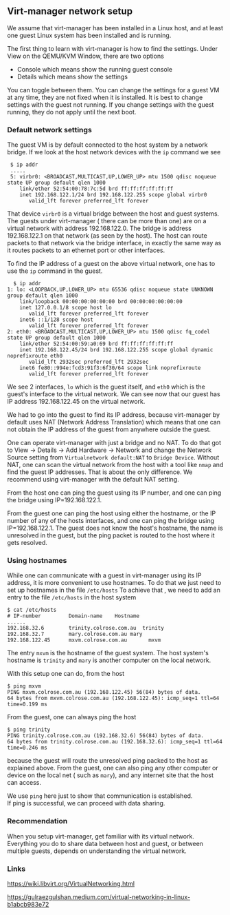 ## Virt-manager network setup ##

We assume that virt-manager has been installed
 in a Linux host, and 
at least one guest Linux system has been installed 
and is running.

The first thing to learn with virt-manager is how to find the settings.
Under View on the QEMU/KVM Window, there are two options

 - Console  which means show the running guest console
 - Details which means show the settings
 
You can toggle between them.
You can change the settings for a guest VM at any time, they are not fixed when it is installed. It is best to change settings with the guest not running. If you change settings with the guest running, they do not apply until the next boot.

### Default network settings ###
The guest VM is by default connected to the host system by a network bridge.  If we look at the host network devices with the `ip` command  we see

```
 $ ip addr 
 ..... 
 5: virbr0: <BROADCAST,MULTICAST,UP,LOWER_UP> mtu 1500 qdisc noqueue state UP group default qlen 1000
    link/ether 52:54:00:78:7c:5d brd ff:ff:ff:ff:ff:ff
    inet 192.168.122.1/24 brd 192.168.122.255 scope global virbr0
       valid_lft forever preferred_lft forever      
```
  That device `virbr0` is a virtual bridge between the host and guest systems. The guests under virt-manager ( there can be more than one) are on a virtual network with address 192.168.122.0. The bridge is address 192.168.122.1 on that network (as seen by the host).  The host can route packets to that network via the bridge interface, in exactly the same way as it routes packets to an  ethernet port or other interfaces.
  
  To find the IP address of a guest on the above virtual network, one has to use the `ip` command in the guest.
  
``` 
  $ ip addr
1: lo: <LOOPBACK,UP,LOWER_UP> mtu 65536 qdisc noqueue state UNKNOWN group default qlen 1000
    link/loopback 00:00:00:00:00:00 brd 00:00:00:00:00:00
    inet 127.0.0.1/8 scope host lo
       valid_lft forever preferred_lft forever
    inet6 ::1/128 scope host 
       valid_lft forever preferred_lft forever
2: eth0: <BROADCAST,MULTICAST,UP,LOWER_UP> mtu 1500 qdisc fq_codel state UP group default qlen 1000
    link/ether 52:54:00:59:a0:69 brd ff:ff:ff:ff:ff:ff
    inet 192.168.122.45/24 brd 192.168.122.255 scope global dynamic noprefixroute eth0
       valid_lft 2932sec preferred_lft 2932sec
    inet6 fe80::994e:fcd3:91f3:6f30/64 scope link noprefixroute 
       valid_lft forever preferred_lft forever
```

We see 2 interfaces, `lo` which is the guest itself, and `eth0` which is the guest's interface to the virtual network. We can see now that our guest has IP address 192.168.122.45 on the virtual network.

We had to go into the guest to find its IP address, because virt-manager by default uses NAT (Network Address Translation) which means that one can not obtain the IP address of the guest from anywhere outside the guest. 

One can operate virt-manager with just a bridge and no NAT. To do that got to View -> Details -> Add Hardware -> Network and change the Network Source setting from `Virtualnetwork default:NAT` to `Bridge Device`. Without NAT, one can scan the virtual network from the host with a tool like `nmap` and find the guest IP addresses. That is about the only difference. We recommend using virt-manager with the default NAT setting. 

From the host one can ping the guest using its IP number,
 and one can ping the bridge using IP=192.168.122.1.

From the guest one can ping the host using either the hostname, 
or the IP number of any of the hosts interfaces,
 and one can ping the bridge using IP=192.168.122.1.
The guest does not know the host's hostname, the name is 
unresolved in the guest, but the ping packet is routed to the host where
 it gets resolved.


### Using hostnames ###
While one can communicate with a guest in virt-manager 
using its IP address, it is more convenient to use hostnames. To do that we just need to set up hostnames in the file `/etc/hosts`
To achieve that , we need to add an entry to the file 
`/etc/hosts` in the host system

```
$ cat /etc/hosts
# IP-number         Domain-name    Hostname
......
192.168.32.6		trinity.colrose.com.au	trinity
192.168.32.7		mary.colrose.com.au	mary
192.168.122.45      mxvm.colrose.com.au       mxvm

```
The entry `mxvm` is the hostname of the guest system.
 The host system's hostname is `trinity` and `mary` is another 
computer on the local network.


With this setup one can do, from the host

```
$ ping mxvm
PING mxvm.colrose.com.au (192.168.122.45) 56(84) bytes of data.
64 bytes from mxvm.colrose.com.au (192.168.122.45): icmp_seq=1 ttl=64 time=0.199 ms
```

From the guest, one can always ping the host 

```
$ ping trinity
PING trinity.colrose.com.au (192.168.32.6) 56(84) bytes of data.
64 bytes from trinity.colrose.com.au (192.168.32.6): icmp_seq=1 ttl=64 time=0.246 ms
```

because the guest will route the unresolved ping packed to the host
as explained above.
From the guest, one can also ping any other computer or 
device on the local net  ( such as `mary`), and any 
internet site that the host can access. 

We use `ping` here just to show that communication is established.  
If ping is successful, we can proceed with data sharing.

### Recommendation ###
When you setup virt-manager, get familiar with its virtual network. 
Everything you do to share data between host and guest, or between multiple guests, depends on understanding the virtual network.

### Links ###

https://wiki.libvirt.org/VirtualNetworking.html

https://gulraezgulshan.medium.com/virtual-networking-in-linux-b1abcb983e72




   
  
  
  
  

